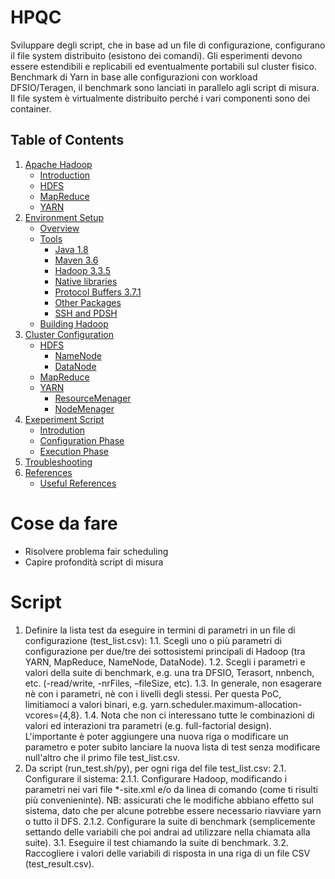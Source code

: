 # HPQC
Sviluppare degli script, che in base ad un file di configurazione, configurano il file system distribuito (esistono dei comandi). Gli esperimenti devono essere estendibili e replicabili ed eventualmente portabili sul cluster fisico.
Benchmark di Yarn in base alle configurazioni con workload DFSIO/Teragen, il benchmark sono lanciati in parallelo agli script di misura.
Il file system è virtualmente distribuito perché i vari componenti sono dei container.


## Table of Contents
1. [Apache Hadoop](Hadoop.md)
    * [Introduction](Hadoop.md#intro)
    * [HDFS](Hadoop.md#hdfs)
    * [MapReduce](Hadoop.md#mapred)
    * [YARN](Hadoop.md#YARN)
1. [Environment Setup](Setup.md)
    * [Overview](Setup.md#overview)
    * [Tools](Setup.md#tool)
        * [Java 1.8](Setup.md#java1.8)
        * [Maven 3.6](Setup.md#maven3.6)
        * [Hadoop 3.3.5](Setup.md#hadoop3)
        * [Native libraries](Setup.md#nl)
        * [Protocol Buffers 3.7.1](Setup.md#pb3.7)
        * [Other Packages](Setup.md#op)
        * [SSH and PDSH](Setup.md#ssh)
    * [Building Hadoop](Setup.md#build)
1. [Cluster Configuration](Parameters.md)
    * [HDFS](Parameters.md#hdfsparanalysis)
        * [NameNode](Parameters.md#namenodeparanalysis)
        * [DataNode](Parameters.md#datanodeparanalysis)
    * [MapReduce](Parameters.md#maprredparanalysis)
    * [YARN](Parameters.md#yarnparanalysis)
        * [ResourceMenager](Parameters.md#resourcemanagerparanalysis)
        * [NodeMenager](Parameters.md#nodemagaerparanalysis)
1. [Exeperiment Script](Experiments.md)
    * [Introdution](Experiments.md#scriptintro)
    * [Configuration Phase](Experiments.md#confphase)
    * [Execution Phase](Experiments.md#exphase)
1. [Troubleshooting](Troubleshooting.md)
1. [References](References.md)
    * [Useful References](References.md#usefullref)


# Cose da fare
* Risolvere problema fair scheduling
* Capire profondità script di misura

# Script
1. Definire la lista test da eseguire in termini di parametri in un file di configurazione (test_list.csv):
    1.1. Scegli uno o più parametri di configurazione per due/tre dei sottosistemi principali di Hadoop (tra YARN, MapReduce, NameNode, DataNode).
    1.2. Scegli i parametri e valori della suite di benchmark, e.g. una tra DFSIO, Terasort, nnbench, etc. (-read/write, -nrFiles, –fileSize, etc).
    1.3. In generale, non esagerare nè con i parametri, nè con i livelli degli stessi. Per questa PoC, limitiamoci a valori binari, e.g. yarn.scheduler.maximum-allocation-vcores={4,8}.
    1.4. Nota che non ci interessano tutte le combinazioni di valori ed interazioni tra parametri (e.g. full-factorial design). L'importante è poter aggiungere una nuova riga o modificare un parametro e poter subito lanciare la nuova lista di test senza modificare null'altro che il primo file test_list.csv.
2. Da script (run_test.sh/py), per ogni riga del file test_list.csv:
    2.1. Configurare il sistema:
        2.1.1. Configurare Hadoop, modificando i parametri nei vari file *-site.xml e/o da linea di comando (come ti risulti più convenieninte). NB: assicurati che le modifiche abbiano effetto sul sistema, dato che per alcune potrebbe essere necessario riavviare yarn o tutto il DFS.
        2.1.2. Configurare la suite di benchmark (semplicemente settando delle variabili che poi andrai ad utilizzare nella chiamata alla suite).
    3.1. Eseguire il test chiamando la suite di benchmark.
    3.2. Raccogliere i valori delle variabili di risposta in una riga di un file CSV (test_result.csv).









